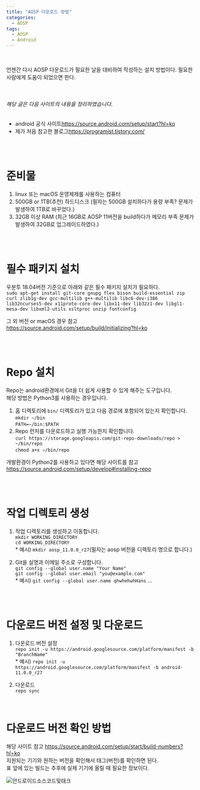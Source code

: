 ```yaml
---
title: "AOSP 다운로드 방법"
categories:
  - AOSP
tags:
  - AOSP
  - Android
---
```


<br>

언젠간 다시 AOSP 다운로드가 필요한 날을 대비하여 작성하는 설치 방법이다.
필요한 사람에게 도움이 되었으면 한다.

<br>

###### 해당 글은 다음 사이트의 내용을 정리하였습니다.
* android 공식 사이트<https://source.android.com/setup/start?hl=ko>
* 제가 처음 참고한 블로그<https://programist.tistory.com/>

<br>
<br>

# 준비물

1. linux 또는 macOS 운영체제를 사용하는 컴퓨터
2. 500GB or 1TB(추천) 하드디스크 (필자는 500GB 설치하다가 용량 부족? 문제가 발생하여 1TB로 바꾸었다.)
3. 32GB 이상 RAM (최근 16GB로 AOSP 11버전을 build하다가 메모리 부족 문제가 발생하여 32GB로 업그레이드하였다.)

<br>
<br>

# 필수 패키지 설치

우분투 18.04버전 기준으로 아래와 같은 필수 패키지 설치가 필요하다.<br>
```sudo apt-get install git-core gnupg flex bison build-essential zip curl zlib1g-dev gcc-multilib g++-multilib libc6-dev-i386 lib32ncurses5-dev x11proto-core-dev libx11-dev lib32z1-dev libgl1-mesa-dev libxml2-utils xsltproc unzip fontconfig```

그 외 버전 or macOS 경우 참고 <https://source.android.com/setup/build/initializing?hl=ko>

<br>
<br>

# Repo 설치
Repo는 android환경에서 Git을 더 쉽게 사용할 수 있게 해주는 도구입니다. <br>
해당 방법은 Python3를 사용하는 경우입니다.
  1. 홈 디렉토리에 `bin/` 디렉토리가 있고 다음 경로에 포함되어 있는지 확인합니다. <br>
  `mkdir ~/bin` <br>
  `PATH=~/bin:$PATH` <br>
  2. Repo 런처를 다운로드하고 실행 가능한지 확인합니다. <br>
  `curl https://storage.googleapis.com/git-repo-downloads/repo > ~/bin/repo` <br>
  `chmod a+x ~/bin/repo` <br>

개발환경이 Python2를 사용하고 있다면 해당 사이트를 참고 <https://source.android.com/setup/develop#installing-repo>

<br>
<br>

# 작업 디렉토리 생성

  1. 작업 디렉토리를 생성하고 이동합니다.<br>
  `mkdir WORKING_DIRECTORY` <br>
  `cd WORKING_DIRECTORY` <br>
    * 예시) `mkdir aosp_11.0.0_r27`(필자는 aosp 버전을 디렉토리 명으로 합니다.)

  2. Git을 실명과 이메일 주소로 구성합니다.<br>
  `git config --global user.name "Your Name"` <br>
  `git config --global user.email "you@example.com"` <br>
    * 예시) `git config --global user.name qhwhehwhHans` ...

<br>
<br>

# 다운로드 버전 설정 및 다운로드
  1. 다운로드 버전 설정<br>
  `repo init -u https://android.googlesource.com/platform/manifest -b "BranchName"` <br>
    * 예시) `repo init -u https://android.googlesource.com/platform/manifest -b android-11.0.0_r27` <br>

  2. 다운로드<br>
  `repo sync`

<br>

# 다운로드 버전 확인 방법
해당 사이트 참고 <https://source.android.com/setup/start/build-numbers?hl=ko> <br>
지원되는 기기와 원하는 버전을 확인해서 태그(버전)를 확인하면 된다. <br>
표 앞에 있는 빌드는 추후에 실제 기기에 올릴 때 필요한 정보이다.

![안드로이드소스코드및태크](/assets/images/androidSourceCodeAndTag.PNG)